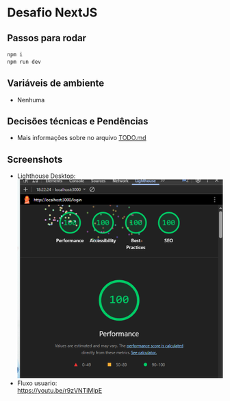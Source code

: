 # Desafio NextJS

## Passos para rodar

```bash
npm i
npm run dev
```

## Variáveis de ambiente

- Nenhuma

## Decisões técnicas e Pendências

- Mais informações sobre no arquivo [TODO.md](TODO.md)

## Screenshots

- Lighthouse Desktop:<br>
  ![alt text](image.png)
- Fluxo usuario:<br>
  https://youtu.be/r9zVNTiMlpE
